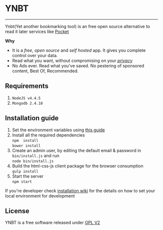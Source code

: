 # YNBT
-------------------------------------------------
Ynbt(Yet another bookmarking tool) is an free open source alternative to read it later services like [Pocket](https://getpocket.com/)

**Why**      
* It is a *free*, *open source* and *self hosted* app. It gives you complete control over your data.     
* Read what you want, without compromising on your *[privacy](./PRIVACY.md)*  
* No Ads ever. Read what you've saved. No pestering of sponsored content, Best Of, Recommended.      

## Requirements
1. `NodeJS v4.4.5`
2. `Mongodb 2.4.10`

## Installation guide
1. Set the environment variables using [this guide](https://github.com/sridharrajs/ynbt/wiki/How-to-setup-environment-variables)
2. Install all the required dependencies  
	```npm  install```  
	```bower install```
3. Create an admin user, by editing the default email & password in `bin/install.js` and run  
    ```node bin/install.js```
4. Build the html-css-js client package for the browser consumption  
	```gulp install```
5. Start the server  
	```npm start```
	
If you're developer check [installation wiki](https://github.com/sridharrajs/ynbt/wiki/How-to-set-your-local-environment-for-development) for the details on how to set your local environment for development

## License

YNBT is a free software released under [GPL V2](http://www.gnu.org/licenses/old-licenses/gpl-2.0.html)